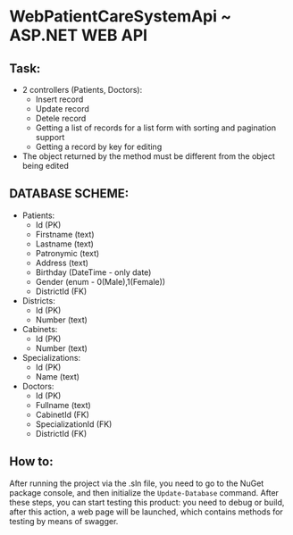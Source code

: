 # WebPatientCareSystemApi ~ ASP.NET WEB API
## Task:
- 2 controllers (Patients, Doctors):
  -    Insert record
  -   Update record
  -  Detele record
  -   Getting a list of records for a list form with sorting and pagination support
  -    Getting a record by key for editing
- The object returned by the method must be different from the object being edited

## DATABASE SCHEME:
  - Patients:
      - Id               (PK)
      - Firstname        (text)
      - Lastname         (text)
      - Patronymic       (text)
      - Address          (text)
      - Birthday         (DateTime - only date)
      - Gender           (enum - 0(Male),1(Female))
      - DistrictId       (FK)
  - Districts:
      - Id               (PK)
      - Number           (text)
  - Cabinets:
      - Id               (PK)
      - Number           (text)
  - Specializations:
      - Id               (PK)
      - Name             (text)
  - Doctors:
      - Id               (PK)
      - Fullname         (text)
      - CabinetId        (FK)
      - SpecializationId (FK)
      - DistrictId       (FK)

## How to:
After running the project via the .sln file, you need to go to the NuGet package console, and then initialize the ```Update-Database``` command. After these steps, you can start testing this product: you need to debug or build, after this action, a web page will be launched, which contains methods for testing by means of swagger.
